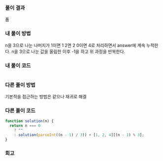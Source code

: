 ### 풀이 결과

품

### 내 풀이 방법

n을 3으로 나눈 나머지가 1이면 1 2면 2 0이면 4로 처리하면서 answer에 계속 누적한다.
n을 3으로 나눈 값을 올림한 이후 -1을 하고 위 과정을 반복한다.

### 내 풀이 코드

```js

```

### 다른 풀이 방법

기본적을 접근하는 방법은 같으나 재귀로 해결

### 다른 풀이 코드

```js
function solution(n) {
  return n === 0
    ? ""
    : solution(parseInt((n - 1) / 3)) + [1, 2, 4][(n - 1) % 3];
}
```

### 회고
